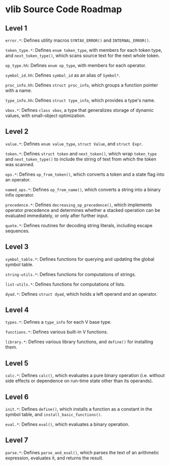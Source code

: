 vlib Source Code Roadmap
========================

Level 1
-------

`error.*`:  Defines utility macros `SYNTAX_ERROR()` and `INTERNAL_ERROR()`.

`token_type.*`:  Defines `enum token_type`, with members for each token type, and `next_token_type()`, which scans source text for the next whole token.

`op_type.hh`:  Defines `enum op_type`, with members for each operator.

`symbol_id.hh`:  Defines `symbol_id` as an alias of `Symbol*`.

`proc_info.hh`:  Defines `struct proc_info`, which groups a function pointer with a name.

`type_info.hh`:  Defines `struct type_info`, which provides a type's name.

`vbox.*`:  Defines `class vbox`, a type that generalizes storage of dynamic values, with small-object optimization.

Level 2
-------

`value.*`:  Defines `enum value_type`, `struct Value`, and `struct Expr`.

`token.*`:  Defines `struct token` and `next_token()`, which wrap `token_type` and `next_token_type()` to include the string of text from which the token was scanned.

`ops.*`:  Defines `op_from_token()`, which converts a token and a state flag into an operator.

`named_ops.*`:  Defines `op_from_name()`, which converts a string into a binary infix operator.

`precedence.*`:  Defines `decreasing_op_precedence()`, which implements operator precedence and determines whether a stacked operation can be evaluated immediately, or only after further input.

`quote.*`:  Defines routines for decoding string literals, including escape sequences.

Level 3
-------

`symbol_table.*`:  Defines functions for querying and updating the global symbol table.

`string-utils.*`:  Defines functions for computations of strings.

`list-utils.*`:  Defines functions for computations of lists.

`dyad.*`:  Defines `struct dyad`, which holds a left operand and an operator.

Level 4
-------

`types.*`:  Defines a `type_info` for each V base type.

`functions.*`:  Defines various built-in V functions.

`library.*`:  Defines various library functions, and `define()` for installing them.

Level 5
-------

`calc.*`:  Defines `calc()`, which evaluates a pure binary operation (i.e. without side effects or dependence on run-time state other than its operands).

Level 6
-------

`init.*`:  Defines `define()`, which installs a function as a constant in the symbol table, and `install_basic_functions()`.

`eval.*`:  Defines `eval()`, which evaluates a binary operation.

Level 7
-------

`parse.*`:  Defines `parse_and_eval()`, which parses the text of an arithmetic expression, evaluates it, and returns the result.
